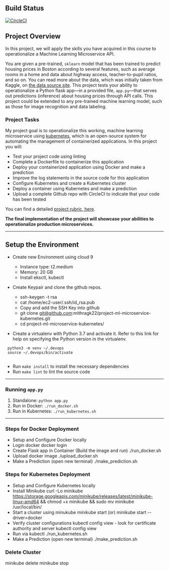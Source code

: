 Build Status
--
[![CircleCI](https://dl.circleci.com/status-badge/img/gh/mithragk22/project-ml-microservice-kubernetes/tree/main.svg?style=svg)](https://dl.circleci.com/status-badge/redirect/gh/mithragk22/project-ml-microservice-kubernetes/tree/main)

## Project Overview

In this project, we will apply the skills you have acquired in this course to operationalize a Machine Learning Microservice API. 

You are given a pre-trained, `sklearn` model that has been trained to predict housing prices in Boston according to several features, such as average rooms in a home and data about highway access, teacher-to-pupil ratios, and so on. You can read more about the data, which was initially taken from Kaggle, on [the data source site](https://www.kaggle.com/c/boston-housing). This project tests your ability to operationalize a Python flask app—in a provided file, `app.py`—that serves out predictions (inference) about housing prices through API calls. This project could be extended to any pre-trained machine learning model, such as those for image recognition and data labeling.

### Project Tasks

My project goal is to operationalize this working, machine learning microservice using [kubernetes](https://kubernetes.io/), which is an open-source system for automating the management of containerized applications. In this project you will:
* Test your project code using linting
* Complete a Dockerfile to containerize this application
* Deploy your containerized application using Docker and make a prediction
* Improve the log statements in the source code for this application
* Configure Kubernetes and create a Kubernetes cluster
* Deploy a container using Kubernetes and make a prediction
* Upload a complete Github repo with CircleCI to indicate that your code has been tested

You can find a detailed [project rubric, here](https://review.udacity.com/#!/rubrics/2576/view).

**The final implementation of the project will showcase your abilities to operationalize production microservices.**

---

## Setup the Environment

* Create new Environment using cloud 9 
  - Instance type: t2.medium
  - Memory: 20 GB 
  - Install eksctl, kubectl

* Create Keypair and clone the github repos.
  - ssh-keygen -t rsa
  - cat /home/ec2-user/.ssh/id_rsa.pub
  - Copy and add the SSH Key into github
  - git clone git@github.com:mithragk22/project-ml-microservice-kubernetes.git
  - cd project-ml-microservice-kubernetes/
    
* Create a virtualenv with Python 3.7 and activate it. Refer to this link for help on specifying the Python version in the virtualenv.
 ```
  python3 -m venv ~/.devops
  source ~/.devops/bin/activate
    
```
* Run `make install` to install the necessary dependencies
* Run `make lint` to lint the source code

---

### Running `app.py`

1. Standalone:  `python app.py`
2. Run in Docker:  `./run_docker.sh`
3. Run in Kubernetes:  `./run_kubernetes.sh`

---

### Steps for Docker Deployment

* Setup and Configure Docker locally
* Login docker
    docker login
* Create Flask app in Container (Build the image and run)
    ./run_docker.sh
* Upload docker image
    ./upload_docker.sh
* Make a Prediction (open new terminal)
    ./make_prediction.sh

### Steps for Kubernetes Deployment

* Setup and Configure Kubernetes locally
* Install Minikube 
    curl -Lo minikube https://storage.googleapis.com/minikube/releases/latest/minikube-linux-amd64 && chmod +x minikube && sudo mv minikube /usr/local/bin/
* Start a cluster using minukube
    minikube start (or) minikube start --driver=docker 
* Verify cluster configurations kubectl config view - look for certificate authority and server
    kubectl config view
* Run via kubectl
    ./run_kubernetes.sh
* Make a Prediction (open new terminal)
    ./make_prediction.sh
    
### Delete Cluster
  minikube delete
  minikube stop
